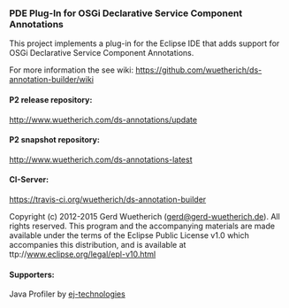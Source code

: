 ### PDE Plug-In for OSGi Declarative Service Component Annotations

This project implements a plug-in for the Eclipse IDE that adds support for OSGi Declarative Service Component Annotations.  

For more information the see wiki:
  https://github.com/wuetherich/ds-annotation-builder/wiki

#### P2 release repository:
  http://www.wuetherich.com/ds-annotations/update
  
#### P2 snapshot repository:
  http://www.wuetherich.com/ds-annotations-latest

#### CI-Server:
  https://travis-ci.org/wuetherich/ds-annotation-builder

Copyright (c) 2012-2015 Gerd Wuetherich (gerd@gerd-wuetherich.de).
All rights reserved. This program and the accompanying materials
are made available under the terms of the Eclipse Public License v1.0
which accompanies this distribution, and is available at
ttp://www.eclipse.org/legal/epl-v10.html

#### Supporters:
Java Profiler by [ej-technologies](http://www.ej-technologies.com/products/jprofiler/overview.html)
